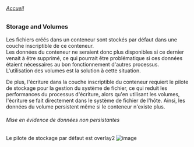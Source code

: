 ###### [Accueil](README.md)
### Storage and Volumes

Les fichiers créés dans un conteneur sont stockés par défaut dans une couche inscriptible de ce conteneur.<br />
Les données du conteneur ne seraient donc plus disponibles si ce dernier venait à être supprimé, ce qui pourrait être problématique si ces données étaient nécessaires au bon fonctionnement d'autres processus.<br />
L'utilisation des volumes est la solution à cette situation.<br />

De plus, l'écriture dans la couche inscriptible du conteneur requiert le pilote de stockage pour la gestion du système de fichier, ce qui reduit les performances du processus d'écriture, alors qu'en utilisant les volumes, l'écriture se fait directement dans le système de fichier de l'hôte.
Ainsi, les données du volume persistent même si le conteneur n'existe plus.

###### Mise en évidence de données non persistantes

Le pilote de stockage par défaut est overlay2
![image](https://github.com/abiForSofteam/docker/assets/56606441/d2d4fbc3-502f-4033-a1d1-a3d887375609)


